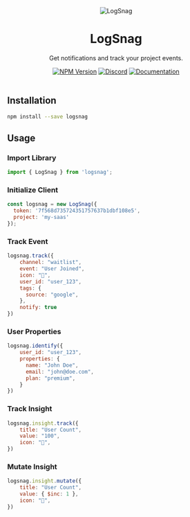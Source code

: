 <div align="center">
	<img src="https://logsnag.com/og-image.png" alt="LogSnag"/>
	<br>
    <h1>LogSnag</h1>
	<p>Get notifications and track your project events.</p>
	<a href="https://www.npmjs.com/package/logsnag"><img src="https://img.shields.io/npm/v/logsnag" alt="NPM Version"></a>
	<a href="https://discord.gg/dY3pRxgWua"><img src="https://img.shields.io/discord/922560704454750245?color=%237289DA&label=Discord" alt="Discord"></a>
	<a href="https://docs.logsnag.com"><img src="https://img.shields.io/badge/Docs-LogSnag" alt="Documentation"></a>
	<br>
	<br>
</div>


## Installation

```sh
npm install --save logsnag
```

## Usage

### Import Library

```js
import { LogSnag } from 'logsnag';
```

### Initialize Client

```js
const logsnag = new LogSnag({ 
  token: '7f568d735724351757637b1dbf108e5',
  project: 'my-saas'
});
```

### Track Event

```js
logsnag.track({
    channel: "waitlist",
    event: "User Joined",
    icon: "🎉",
    user_id: "user_123",
    tags: {
      source: "google",
    },
    notify: true
})
```

### User Properties

```js
logsnag.identify({
    user_id: "user_123",
    properties: {
      name: "John Doe",
      email: "john@doe.com",
      plan: "premium",
    }
})
```

### Track Insight

```js
logsnag.insight.track({
    title: "User Count",
    value: "100",
    icon: "👨",
})
```

### Mutate Insight

```js
logsnag.insight.mutate({
    title: "User Count",
    value: { $inc: 1 },
    icon: "👨",
})
```
